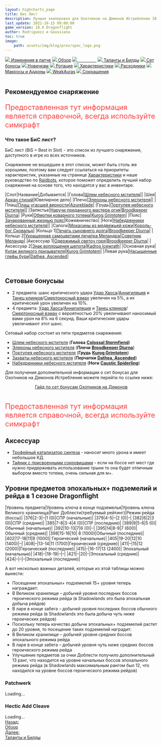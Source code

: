 ```yaml
---
layout: highcharts_page
title: Бис Лист
description: Лучшая экиперовка для Охотников на Демонов Истребление 10.0 PvE Dragonflight
last_update: 2022-10-15 09:00:00
game_version: 10.0 Dragonflight 
author: Rodriguezz и Gaussiana
toc: true
image:
    path: assets/img/blog/prev/spec_logo.png
---
```


<div id="smooth-nav-outer">
<a href="{{ site.url }}/guide/havoc/changes-patch.html"><img src="https://wow.zamimg.com/images/wow/icons/medium/inv_misc_spyglass_02.jpg"> Изменения в патче</a>
<a href="{{ site.url }}/guide/havoc/overview.html"><img src="https://wow.zamimg.com/images/wow/icons/medium/inv_misc_spyglass_02.jpg"> Обзор</a>
<a href="{{ site.url }}/guide/havoc/gear.html"><img src="https://wow.zamimg.com/images/wow/icons/medium/inv_chest_chain_03.jpg"><span style="color: white;"> Бис лист</span></a>
<a href="{{ site.url }}/guide/havoc/talent-builds.html"><img src="https://wow.zamimg.com/images/wow/icons/medium/ability_marksmanship.jpg"> Таланты и Билды</a>
<a href="{{ site.url }}/guide/havoc/set-bonuses.html"><img src="https://wow.zamimg.com/images/wow/icons/medium/wow_token01.jpg"> Сет бонусы</a>
<a href="{{ site.url }}/guide/havoc/beginners.html"><img src="https://wow.zamimg.com/images/wow/icons/medium/spell_lifegivingseed.jpg"> Новичкам</a>
<a href="{{ site.url }}/guide/havoc/rotation-priority.html"><img src="https://wow.zamimg.com/images/wow/icons/medium/spell_mekkatorque_bot_bluegear.jpg"> Ротация</a>
<a href="{{ site.url }}/guide/havoc/stats.html"><img src="https://wow.zamimg.com/images/wow/icons/medium/inv_inscription_80_warscroll_intellect.jpg"> Характеристики</a>
<a href="{{ site.url }}/guide/havoc/consumables.html"><img src="https://wow.zamimg.com/images/wow/icons/medium/inv_potion_92.jpg"> Расходники</a>
<a href="{{ site.url }}/guide/havoc/macros-addons.html"><img src="https://wow.zamimg.com/images/wow/icons/medium/inv_eng_gearspringparts.jpg"> Макросы и Аддоны</a>
<a href="{{ site.url }}/guide/havoc/weakauras.html"><img src="https://wow.zamimg.com/images/wow/icons/medium/spell_holy_auramastery.jpg"> WeakAuras</a>
<a href="{{ site.url }}/guide/havoc/common-terms.html"><img src="https://wow.zamimg.com/images/wow/icons/medium/ui_chat.jpg"> Сокращения</a>
</div>
<br>

## Рекомендуемое снаряжение

<p style="color:#ff4040;font-size:1.7em;">Предоставленная тут информация является справочной, всегда используйте симкрафт</p>

### Что такое БиС лист?

БиС лист (BiS = Best in Slot) - это список из лучшего снаряжения, доступного в игре из всех источников.

Снаряжение не вошедшее в этот список, может быть столь же хорошими, поэтому вам следует ссылаться на приоритеты характеристик, указанные на странице <a href="{{ site.url }}/guide/havoc/stats.html"> Характеристики</a> и наше руководство по <a href="{{ site.url }}/guide/general/raidbots.html"> Raidbots</a>, которое поможет определить лучший набор снаряжения на основе того, что находится у вас в инвентаре.	

<div class="table-box" markdown="1">

|Слот|Название|Добывается|
|Голова|[Шлем небесного мстителя](https://www.wowhead.com/ru/item=200345)|[]()|
|Шея|[Аркан стихий](https://www.wowhead.com/ru/item=193001)|Ювелирное дело|
|Плечо|[Элероны небесного мстителя](https://www.wowhead.com/ru/item=200347/)|[]()|
|Плащ|[Плащ угасшей верности](https://www.wowhead.com/ru/item=193629)|[Azureblade](https://www.wowhead.com/ru/npc=186739)|
|Грудь|[Портупея небесного мстителя](https://www.wowhead.com/ru/item=200342)|[]()|
|Запястье|[Наручи преданного мастера огня](https://www.wowhead.com/ru/item=195525)|[Broodkeeper Diurna](https://www.wowhead.com/ru/npc=190245)|
|Руки|[Обмотки коварного тотема](https://www.wowhead.com/ru/item=195514)|[Kurog Grimtotem](https://www.wowhead.com/ru/npc=184986/)|
|Пояс|[Зачарованный жизнью пояс](https://www.wowhead.com/ru/item=193407/?bonus=8836:8840:8902:8801:8932:8960:8790&class=12&crafted-stats=49:32&ilvl=418&spec=577)|Кожевничество|
|Ноги|[Набедренники небесного мстителя](https://www.wowhead.com/ru/item=200346)|[]()|
|Сапоги|[Мокасины из медвежьей кожи](https://www.wowhead.com/ru/item=134193/?bonus=1826:1472&class=12&ilvl=415&spec=577)|[Король-бог Сковальд](https://www.wowhead.com/ru/npc=95675)|
|Кольцо 1|[Печать сыновнего долга](https://www.wowhead.com/ru/item=195526/)|[Broodkeeper Diurna](https://www.wowhead.com/ru/npc=190245/)|
|Кольцо 2|[Украшенная самоцветами печатка Меландра](https://www.wowhead.com/ru/item=134542/?bonus=6652:7936:7979:1472:8767&ilvl=415&spec=577)|[Советник Меландр](https://www.wowhead.com/ru/npc=101831)|
|Аксессуар 1|[Одержимый светоч горя](https://www.wowhead.com/ru/item=194308)|[Broodkeeper Diurna](https://ru.wowhead.com/npc=190245/)|
|Аксессуар 2|[Знак воплощения шепота](https://www.wowhead.com/ru/item=194301)|[Kadros Icewrath](https://www.wowhead.com/ru/npc=187771)|
|Основная рука|[Кулак великого призывателя](https://www.wowhead.com/ru/item=195512)|[Kurog Grimtotem](https://www.wowhead.com/ru/npc=184986)|
|Левая рука|[Насыщенные глефы бури](https://www.wowhead.com/ru/item=195491)|[Dathea, Ascended](https://www.wowhead.com/ru/npc=189813)|

</div>
<br>

## Сетовые бонусыы

* 2 предмета: шанс критического удара [Удар Хаоса](https://ru.wowhead.com/spell=162794/)/[Аннигиляция](https://ru.wowhead.com/spell=201427) и [Танец клинков](https://ru.wowhead.com/spell=188499)/[Смертоносный взмах](https://www.wowhead.com/spell=210152) увеличен на 5%, а их критический урон увеличен на 10%.
* 4 предмета: [Удар Хаоса](https://ru.wowhead.com/spell=162794/)/[Аннигиляция](https://ru.wowhead.com/spell=201427) и [Танец клинков](https://ru.wowhead.com/spell=188499)/[Смертоносный взмах](https://www.wowhead.com/spell=210152) с вероятностью 20% увеличивают наносимый вами урон на 8% на 6 секунд. Ваши критические удары увеличивают этот шанс.


Сетовый набор состоит из пяти предметов снаряжения:

* <span class="q4">[Шлем небесного мстителя](https://www.wowhead.com/ru/item=200345)</span> (**Голова** [**Colossal Stormfiend**](https://www.wowhead.com/ru/npc=197145/))
* <span class="q4">[Элероны небесного мстителя](https://www.wowhead.com/ru/item=200347)</span> (**Плечи** [**Broodkeeper Diurna**](hhttps://www.wowhead.com/ru/npc=190245))
* <span class="q4">[Портупея небесного мстителя](https://www.wowhead.com/ru/item=200342)</span> (**Грудь** [**Kurog Grimtotem**](https://www.wowhead.com/ru/npc=184986/))
* <span class="q4">[Захваты небесного мстителя](https://www.wowhead.com/ru/item=200344)</span> (**Перчатки** [**Dathea, Ascended**](https://www.wowhead.com/ru/npc=189813))
* <span class="q4">[Набедренники небесного мстителя](https://www.wowhead.com/ru/item=200346/)</span> (**Ноги** [**Caustic Spiderling**](https://www.wowhead.com/ru/npc=189233/))

Для получения дополнительной информации о сет бонусах для Охотников на Демонов Истребления можете  перейти по ссылке ниже: 

<div style="text-align: -webkit-center; text-align: -moz-center;">
<a class="c12 cta-button" href="{{ site.url }}/guide/havoc/set-bonuses.html" data-border="strong" data-markup-content-target="1" data-icon="true">
<span class="cta-button-icon" style="background-image: url(&quot;https://wow.zamimg.com/images/wow/icons/medium/wow_token01.jpg&quot;);">
</span>Гайд по сет бонусам Охотников на Демонов</a></div><br>

<p style="color:#ff4040;font-size:1.7em;">Предоставленная тут информация является справочной, всегда используйте симкрафт</p>

## Аксессуар

* [Трофейный катализатор синтеза](https://ru.wowhead.com/item=186432) - наносит много урона и имеет небольшое КД.
* [Тайник с присвоенными сокровищами](https://ru.wowhead.com/item=188265/) - если на боссе нет мест где нужно придерживать использование трыни то она будет отличным выбором вместо тотема, очень сильная для м+.

## Уровни предметов эпохальных+ подземелий и рейда в 1 сезоне Dragonflight

|Уровень предмета|Уровень ключа в конце подземелья|Уровень ключа Великого хранилища|Ранг Доблести(требуемый рейтинг)|Режим рейда (боссы)|
|376|2-3|–|1 (0)|СПР (начальные)|
|379|4-5|–|2 (0)|–|
|382|6|2|3 (0)|СПР (средние)|
|385|7-8|3-4|4 (0)|СПР (последние)|
|389|9|5-6|5 (0)|Обычный (начальные)|
|392|10-13|7|6 (0)|–|
|395|14|8-9|7 (600)|	Обычный (средние)|
|398|15-16|10|	8 (1000)|Обычный (последние)|
|402|17-18|11|9 (1000)|	Героический (начальные)|
|405|19-20|12|10 (1400)|–|
|408|–|13-14|11 (1700)|Героический (средние)|
|411|–|15|12 (2000)|Героический (последние)|
|415|–|16-17|13 (2400)|	Эпохальный (начальные)|
|418|–|18-19|–|–|
|421|–|20|–|Эпохальный (средние)|
|424|–|–|–|Эпохальный (последние)|

А вот несколько важных деталей, которые из этой таблицы можно вынести:
* Посещение эпохальных+ подземелий 15+ уровня теперь награждает:
* В Великом хранилище – добычей уровня последних боссов героического режима рейда (в Shadowlands это была эпохальная добыча рейдов)
* В ларе в конце забега – добычей уровня последних боссов обычного режима рейда (в Shadowlands это была добыча чуть ниже героических рейдов)
* Поскольку теперь качество добычи эпохальных+ подземелий растет до 20 уровня, то посещение таких подземелий наградит:
* В Великом хранилище – добычей уровня средних боссов эпохального режима рейда
* В ларе в конце забега – добычей уровня чуть ниже средних боссов героического режима рейда
* Улучшение предметов за очки Доблести получило дополнительный 13 ранг, что находится на уровне начальных боссов эпохального режима рейда (в Shadowlands максимальным рангом был 12, что находился на уровне боссов героического режима рейдов)

### Patchwerk
<div id="bloodmallet_patchwerk" class="bloodmallet_chart" data-wow-class="demon_hunter" data-wow-spec="havoc" data-font-color="#eee" data-background-color="#222" data-language="ru" data-entries="10">Loading...</div>

### Hectic Add Cleave
<div id="bloodmallet_hecticaddcleave" class="bloodmallet_chart" data-wow-class="demon_hunter" data-wow-spec="havoc" data-fight-style="hecticaddcleave" data-font-color="#eee" data-background-color="#222" data-language="ru">Loading...</div>


<div class="minibox minibox-left"><a href="{{ site.url }}/guide/havoc/overview.html">Назад:<br>Обзор</a></div> 
<div class="minibox"><a href="{{ site.url }}/guide/havoc/talent-builds.html">Далее:<br>Таланты и Билды</a></div>

<br>